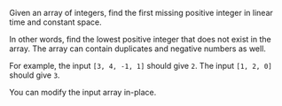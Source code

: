 Given an array of integers, find the first missing positive integer in linear time and constant space. 

In other words, find the lowest positive integer that does not exist in the array. The array can contain duplicates and negative numbers as well.

For example, the input ``[3, 4, -1, 1]`` should give `2`. The input ``[1, 2, 0]`` should give `3`.

You can modify the input array in-place.
